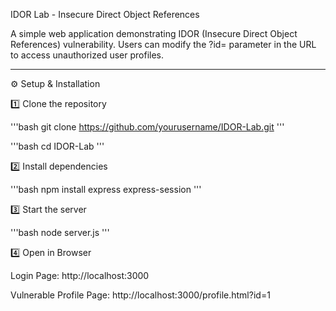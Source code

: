 IDOR Lab - Insecure Direct Object References

A simple web application demonstrating IDOR (Insecure Direct Object References) vulnerability. Users can modify the ?id= parameter in the URL to access unauthorized user profiles.


---

⚙️ Setup & Installation

1️⃣ Clone the repository

'''bash
git clone https://github.com/yourusername/IDOR-Lab.git
'''

'''bash
cd IDOR-Lab
'''

2️⃣ Install dependencies

'''bash
npm install express express-session
'''

3️⃣ Start the server

'''bash
node server.js
'''

4️⃣ Open in Browser

Login Page: http://localhost:3000

Vulnerable Profile Page: http://localhost:3000/profile.html?id=1
